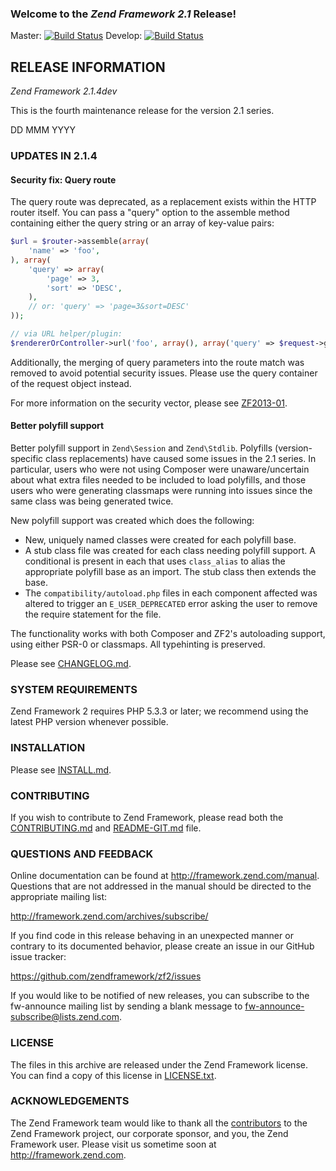 ### Welcome to the *Zend Framework 2.1* Release!

Master: [![Build Status](https://secure.travis-ci.org/zendframework/zf2.png?branch=master)](http://travis-ci.org/zendframework/zf2)
Develop: [![Build Status](https://secure.travis-ci.org/zendframework/zf2.png?branch=develop)](http://travis-ci.org/zendframework/zf2)

## RELEASE INFORMATION

*Zend Framework 2.1.4dev*

This is the fourth maintenance release for the version 2.1 series.

DD MMM YYYY

### UPDATES IN 2.1.4

#### Security fix: Query route

The query route was deprecated, as a replacement exists within the HTTP router
itself. You can pass a "query" option to the assemble method containing either
the query string or an array of key-value pairs:

```php
$url = $router->assemble(array(
    'name' => 'foo',
), array(
    'query' => array(
        'page' => 3,
        'sort' => 'DESC',
    ), 
    // or: 'query' => 'page=3&sort=DESC'
));

// via URL helper/plugin:
$rendererOrController->url('foo', array(), array('query' => $request->getQuery()));
```

Additionally, the merging of query parameters into the route match was removed
to avoid potential security issues. Please use the query container of the
request object instead.

For more information on the security vector, please see
[ZF2013-01](http://framework.zend.com/security/ZF2013-01).

#### Better polyfill support

Better polyfill support in `Zend\Session` and `Zend\Stdlib`. Polyfills
(version-specific class replacements) have caused some issues in the 2.1 series.
In particular, users who were not using Composer were unaware/uncertain about
what extra files needed to be included to load polyfills, and those users who
were generating classmaps were running into issues since the same class was
being generated twice.

New polyfill support was created which does the following:

- New, uniquely named classes were created for each polyfill base.
- A stub class file was created for each class needing polyfill support. A
  conditional is present in each that uses `class_alias` to alias the appropriate
  polyfill base as an import. The stub class then extends the base.
- The `compatibility/autoload.php` files in each component affected was altered
  to trigger an `E_USER_DEPRECATED` error asking the user to remove the require
  statement for the file.

The functionality works with both Composer and ZF2's autoloading support, using
either PSR-0 or classmaps. All typehinting is preserved.

Please see [CHANGELOG.md](CHANGELOG.md).

### SYSTEM REQUIREMENTS

Zend Framework 2 requires PHP 5.3.3 or later; we recommend using the
latest PHP version whenever possible.

### INSTALLATION

Please see [INSTALL.md](INSTALL.md).

### CONTRIBUTING

If you wish to contribute to Zend Framework, please read both the
[CONTRIBUTING.md](CONTRIBUTING.md) and [README-GIT.md](README-GIT.md) file.

### QUESTIONS AND FEEDBACK

Online documentation can be found at http://framework.zend.com/manual.
Questions that are not addressed in the manual should be directed to the
appropriate mailing list:

http://framework.zend.com/archives/subscribe/

If you find code in this release behaving in an unexpected manner or
contrary to its documented behavior, please create an issue in our GitHub
issue tracker:

https://github.com/zendframework/zf2/issues

If you would like to be notified of new releases, you can subscribe to
the fw-announce mailing list by sending a blank message to
<fw-announce-subscribe@lists.zend.com>.

### LICENSE

The files in this archive are released under the Zend Framework license.
You can find a copy of this license in [LICENSE.txt](LICENSE.txt).

### ACKNOWLEDGEMENTS

The Zend Framework team would like to thank all the [contributors](https://github.com/zendframework/zf2/contributors) to the Zend
Framework project, our corporate sponsor, and you, the Zend Framework user.
Please visit us sometime soon at http://framework.zend.com.
